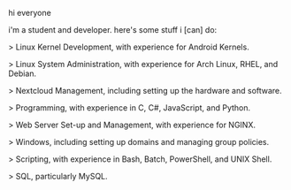 hi everyone

i'm a student and developer. here's some stuff i [can] do:

\> Linux Kernel Development, with experience for Android Kernels.

\> Linux System Administration, with experience for Arch Linux, RHEL, and Debian.

\> Nextcloud Management, including setting up the hardware and software.

\> Programming, with experience in C, C#, JavaScript, and Python.

\> Web Server Set-up and Management, with experience for NGINX.

\> Windows, including setting up domains and managing group policies.

\> Scripting, with experience in Bash, Batch, PowerShell, and UNIX Shell.

\> SQL, particularly MySQL.
